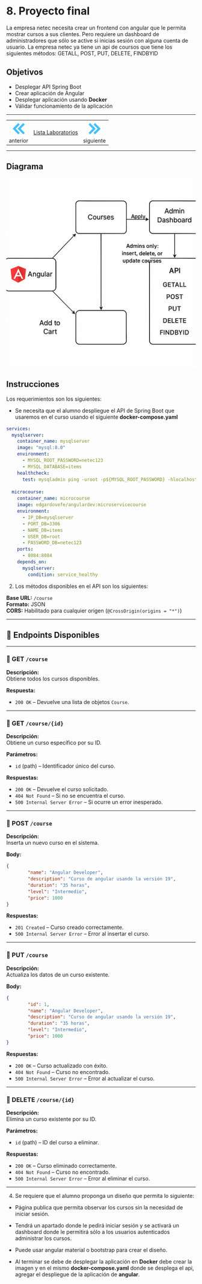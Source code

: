 # 8. Proyecto final
La empresa netec necesita crear un frontend con angular que le permita mostrar cursos a sus clientes. Pero requiere un dashboard de administradores que sólo se active si inicias sesión con alguna cuenta de usuario. 
La empresa netec ya tiene un api de coursos que tiene los siguientes métodos: GETALL, POST, PUT, DELETE, FINDBYID



## Objetivos
- Desplegar API Spring Boot
- Crear aplicación de Angular 
- Desplegar aplicación usando **Docker**
- Válidar funcionamiento de la aplicación

---

<div style="width: 400px;">
        <table width="50%">
            <tr>
                <td style="text-align: center;">
                    <a href="../Capitulo7/"><img src="../images/anterior.png" width="40px"></a>
                    <br>anterior
                </td>
                <td style="text-align: center;">
                   <a href="../README.md">Lista Laboratorios</a>
                </td>
<td style="text-align: center;">
                    <a href="../Capitulo9/"><img src="../images/siguiente.png" width="40px"></a>
                    <br>siguiente
                </td>
            </tr>
        </table>
</div>


---


## Diagrama

![diagrama](../images/8/diagrama.png)



## Instrucciones

Los requerimientos son los siguientes: 

- Se necesita que el alumno despliegue el API de Spring Boot que usaremos en el curso usando el siguiente **docker-compose.yaml**

```yaml
services:
  mysqlserver:
    container_name: mysqlserver
    image: "mysql:8.0"
    environment:
      - MYSQL_ROOT_PASSWORD=netec123
      - MYSQL_DATABASE=items
    healthcheck:
      test: mysqladmin ping -uroot -p${MYSQL_ROOT_PASSWORD} -hlocalhost
  
  microcourse:
    container_name: microcourse
    image: edgardovefe/angulardev:microservicecourse
    environment:
      - IP_DB=mysqlserver
      - PORT_DB=3306
      - NAME_DB=items
      - USER_DB=root
      - PASSWORD_DB=netec123
    ports:
      - 8084:8084
    depends_on:
      mysqlserver:
        condition: service_healthy
```

2. Los métodos disponibles en el API son los siguientes: 

**Base URL:** `/course`  
**Formato:** JSON  
**CORS:** Habilitado para cualquier origen (`@CrossOrigin(origins = "*")`)

---

## 📌 Endpoints Disponibles

---

### 🔹 GET `/course`

**Descripción:**  
Obtiene todos los cursos disponibles.

**Respuesta:**
- `200 OK` – Devuelve una lista de objetos `Course`.

---

### 🔹 GET `/course/{id}`

**Descripción:**  
Obtiene un curso específico por su ID.

**Parámetros:**
- `id` (path) – Identificador único del curso.

**Respuestas:**
- `200 OK` – Devuelve el curso solicitado.
- `404 Not Found` – Si no se encuentra el curso.
- `500 Internal Server Error` – Si ocurre un error inesperado.

---

### 🔹 POST `/course`

**Descripción:**  
Inserta un nuevo curso en el sistema.

**Body:**
```json
{
		"name": "Angular Developer",
		"description": "Curso de angular usando la versión 19",
		"duration": "35 horas",
		"level": "Intermedio",
		"price": 1000
}
```

**Respuestas:**
- `201 Created` – Curso creado correctamente.
- `500 Internal Server Error` – Error al insertar el curso.

---

### 🔹 PUT `/course`

**Descripción:**  
Actualiza los datos de un curso existente.

**Body:**
```json
{
		"id": 1,
		"name": "Angular Developer",
		"description": "Curso de angular usando la versión 19",
		"duration": "35 horas",
		"level": "Intermedio",
		"price": 1000
}
```

**Respuestas:**
- `200 OK` – Curso actualizado con éxito.
- `404 Not Found` – Curso no encontrado.
- `500 Internal Server Error` – Error al actualizar el curso.

---

### 🔹 DELETE `/course/{id}`

**Descripción:**  
Elimina un curso existente por su ID.

**Parámetros:**
- `id` (path) – ID del curso a eliminar.

**Respuestas:**
- `200 OK` – Curso eliminado correctamente.
- `404 Not Found` – Curso no encontrado.
- `500 Internal Server Error` – Error al eliminar el curso.
---


4. Se requiere que el alumno proponga un diseño que permita lo siguiente: 

- Página publica que permita observar los cursos sin la necesidad de iniciar sesión. 

- Tendrá un apartado donde le pedirá iniciar sesión y se activará un dashboard donde le permitirá sólo a los usuarios autenticados administrar los cursos. 

- Puede usar angular material o bootstrap para crear el diseño. 

- Al terminar se debe de desplegar la aplicación en **Docker** debe crear la imagen y en el mismo **docker-compose.yaml** donde se desplega el api, agregar el despliegue de la aplicación de **angular**. 






